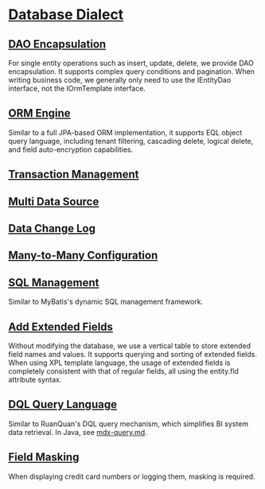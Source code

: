 # [Database Dialect](dialect.md)

## [DAO Encapsulation](dao.md)

For single entity operations such as insert, update, delete, we provide DAO encapsulation. It supports complex query conditions and pagination. When writing business code, we generally only need to use the IEntityDao interface, not the IOrmTemplate interface.

## [ORM Engine](orm.md)

Similar to a full JPA-based ORM implementation, it supports EQL object query language, including tenant filtering, cascading delete, logical delete, and field auto-encryption capabilities.

## [Transaction Management](transaction.md)

## [Multi Data Source](multi-datasource.md)

## [Data Change Log](data-change-log.md)

## [Many-to-Many Configuration](many-to-many.md)

## [SQL Management](sql-lib.md)

Similar to MyBatis's dynamic SQL management framework.

## [Add Extended Fields](ext-field.md)

Without modifying the database, we use a vertical table to store extended field names and values. It supports querying and sorting of extended fields. When using XPL template language, the usage of extended fields is completely consistent with that of regular fields, all using the entity.fld attribute syntax.

## [DQL Query Language](dql.md)

Similar to RuanQuan's DQL query mechanism, which simplifies BI system data retrieval. In Java, see [mdx-query.md](mdx-query.md).

## [Field Masking](field-masking.md)

When displaying credit card numbers or logging them, masking is required.
